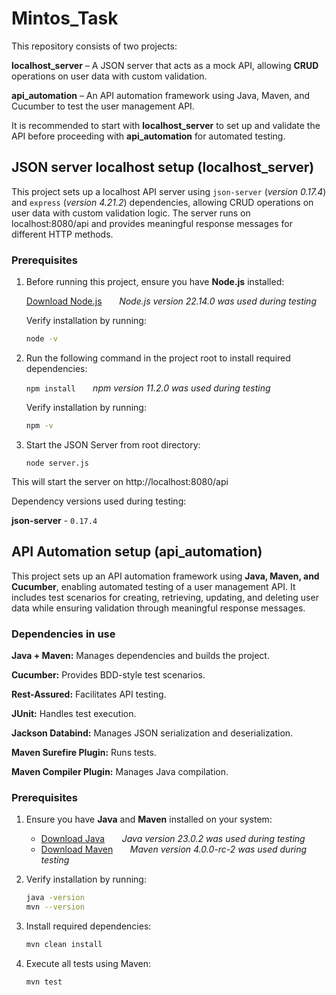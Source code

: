 # Mintos_Task
This repository consists of two projects:

**localhost_server** – A JSON server that acts as a mock API, allowing **CRUD** operations on user data with custom validation.

**api_automation** – An API automation framework using Java, Maven, and Cucumber to test the user management API.

It is recommended to start with **localhost_server** to set up and validate the API before proceeding with **api_automation** for automated testing.


## JSON server localhost setup (localhost_server)
This project sets up a localhost API server using `json-server` (*version 0.17.4*) and `express` (*version 4.21.2*) dependencies, allowing CRUD operations on user data with custom validation logic. The server runs on localhost:8080/api and provides meaningful response messages for different HTTP methods.

### Prerequisites

1) Before running this project, ensure you have **Node.js** installed:

    [Download Node.js](https://nodejs.org/en/download) &nbsp;&nbsp;&nbsp;&nbsp;&nbsp;&nbsp;*Node.js version 22.14.0 was used during testing*

    Verify installation by running:
   ```sh
   node -v 
   ```

2) Run the following command in the project root to install required dependencies:

    `npm install` &nbsp;&nbsp;&nbsp;&nbsp;&nbsp;&nbsp;*npm version 11.2.0 was used during testing*

     Verify installation by running:
   ```sh
   npm -v 
   ```

3) Start the JSON Server from root directory:

    `node server.js`

This will start the server on http://localhost:8080/api

Dependency versions used during testing:

**json-server** - `0.17.4`


## API Automation setup (api_automation)

This project sets up an API automation framework using **Java, Maven, and Cucumber**, enabling automated testing of a user management API. It includes test scenarios for creating, retrieving, updating, and deleting user data while ensuring validation through meaningful response messages.

### Dependencies in use

**Java + Maven:** Manages dependencies and builds the project.

**Cucumber:** Provides BDD-style test scenarios.

**Rest-Assured:** Facilitates API testing.

**JUnit:** Handles test execution.

**Jackson Databind:** Manages JSON serialization and deserialization.

**Maven Surefire Plugin:** Runs tests.

**Maven Compiler Plugin:** Manages Java compilation.

### Prerequisites

1) Ensure you have **Java** and **Maven** installed on your system:
   - [Download Java](https://www.oracle.com/java/technologies/javase-downloads.html) &nbsp;&nbsp;&nbsp;&nbsp;&nbsp;&nbsp;*Java version 23.0.2 was used during testing*
   - [Download Maven](https://maven.apache.org/download.cgi) &nbsp;&nbsp;&nbsp;&nbsp;&nbsp;&nbsp;*Maven version 4.0.0-rc-2 was used during testing*

2) Verify installation by running:
   ```sh
   java -version
   mvn --version
   ```

3) Install required dependencies:
   ```sh
   mvn clean install
   ```

4) Execute all tests using Maven:
   ```sh
   mvn test
   ```



